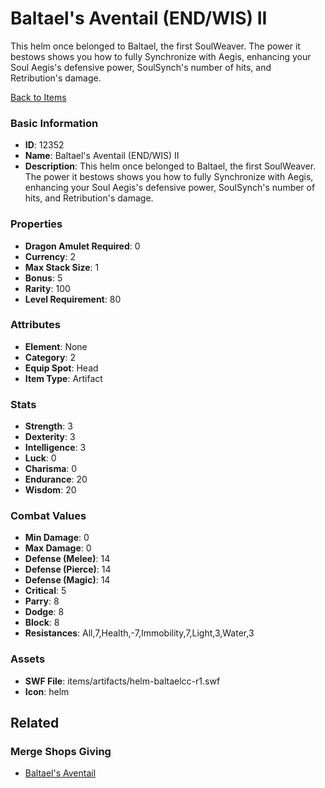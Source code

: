 # Baltael's Aventail (END/WIS) II

This helm once belonged to Baltael, the first SoulWeaver. The power it bestows shows you how to fully Synchronize with Aegis, enhancing your Soul Aegis's defensive power, SoulSynch's number of hits, and Retribution's damage.

[Back to Items](../items.md)

### Basic Information

- **ID**: 12352
- **Name**: Baltael&#039;s Aventail (END/WIS) II
- **Description**: This helm once belonged to Baltael, the first SoulWeaver. The power it bestows shows you how to fully Synchronize with Aegis, enhancing your Soul Aegis&#039;s defensive power, SoulSynch&#039;s number of hits, and Retribution&#039;s damage.

### Properties

- **Dragon Amulet Required**: 0
- **Currency**: 2
- **Max Stack Size**: 1
- **Bonus**: 5
- **Rarity**: 100
- **Level Requirement**: 80

### Attributes

- **Element**: None
- **Category**: 2
- **Equip Spot**: Head
- **Item Type**: Artifact

### Stats

- **Strength**: 3
- **Dexterity**: 3
- **Intelligence**: 3
- **Luck**: 0
- **Charisma**: 0
- **Endurance**: 20
- **Wisdom**: 20

### Combat Values

- **Min Damage**: 0
- **Max Damage**: 0
- **Defense (Melee)**: 14
- **Defense (Pierce)**: 14
- **Defense (Magic)**: 14
- **Critical**: 5
- **Parry**: 8
- **Dodge**: 8
- **Block**: 8
- **Resistances**: All,7,Health,-7,Immobility,7,Light,3,Water,3

### Assets

- **SWF File**: items/artifacts/helm-baltaelcc-r1.swf
- **Icon**: helm

## Related

### Merge Shops Giving

- [Baltael's Aventail](../merge-shops/205-baltael-s-aventail.md)

